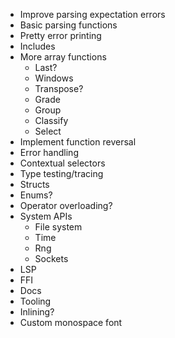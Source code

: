 - Improve parsing expectation errors
- Basic parsing functions
- Pretty error printing
- Includes
- More array functions
  - Last?
  - Windows
  - Transpose?
  - Grade
  - Group
  - Classify
  - Select
- Implement function reversal
- Error handling
- Contextual selectors
- Type testing/tracing
- Structs
- Enums?
- Operator overloading?
- System APIs
  - File system
  - Time
  - Rng
  - Sockets
- LSP
- FFI
- Docs
- Tooling
- Inlining?
- Custom monospace font